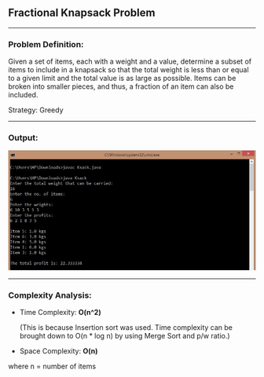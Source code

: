 ## Fractional Knapsack Problem

-----------------------------------------
### Problem Definition:
Given a set of items, each with a weight and a value, determine a subset of items to include in a knapsack so that the total weight is less than or equal to a given limit and the total value is as large as possible. Items can be broken into smaller pieces, and thus, a fraction of an item can also be included. 

Strategy: Greedy

------------------------------------------
### Output:

<p align="center">
    <img src="./output.jpg">
</p>

------------------------------------------
### Complexity Analysis:

* Time Complexity: **O(n^2)** 
  
  (This is because Insertion sort was used. Time complexity can be brought down to O(n * log n) by using Merge Sort and p/w ratio.) 
  
* Space Complexity: **O(n)** 

where n = number of items
